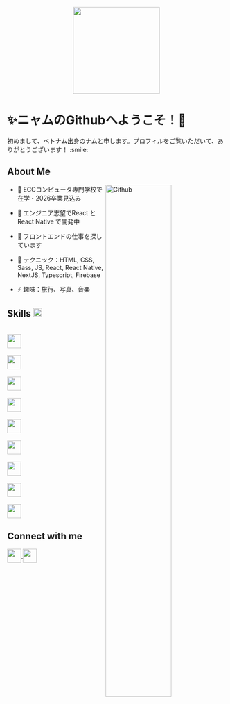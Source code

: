 <p align="center">
    <img width="200" src="https://avatars.githubusercontent.com/u/164922894?v=4">
</p>

<h1>✨ニャムのGithubへようこそ！🍓</h1>

<div size='20px'>初めまして、ベトナム出身のナムと申します。プロフィルをご覧いただいて、ありがとうございます！ :smile: 
</div>

<h2>About Me</h2>

<img width="55%" align="right" alt="Github" src="https://raw.githubusercontent.com/onimur/.github/master/.resources/git-header.svg" />

- 🔭 ECCコンピュータ専門学校で在学・2026卒業見込み
  
- 🌱 エンジニア志望でReact とReact Native で開発中
  
- 👯 フロントエンドの仕事を探しています
  
- 💬 テクニック：HTML, CSS, Sass, JS, React, React Native, NextJS, Typescript, Firebase
  
- ⚡ 趣味：旅行、写真、音楽

<h2> Skills <img src = "https://media2.giphy.com/media/QssGEmpkyEOhBCb7e1/giphy.gif?cid=ecf05e47a0n3gi1bfqntqmob8g9aid1oyj2wr3ds3mg700bl&rid=giphy.gif" width="20px"> </h2>

<br><img width ='32px' src ='https://raw.githubusercontent.com/rahulbanerjee26/githubAboutMeGenerator/main/icons/html.svg'></br>
<br><img width ='32px' src ='https://raw.githubusercontent.com/rahulbanerjee26/githubAboutMeGenerator/main/icons/css.svg'></br>
<br><img width ='32px' src ='https://raw.githubusercontent.com/rahulbanerjee26/githubAboutMeGenerator/main/icons/sass.svg'></br>
<br><img width ='32px' src ='https://raw.githubusercontent.com/rahulbanerjee26/githubAboutMeGenerator/main/icons/javascript.svg'></br>
<br><img width ='32px' src ='https://raw.githubusercontent.com/rahulbanerjee26/githubAboutMeGenerator/main/icons/reactjs.svg'></br>
<br><img width ='32px' src ='https://raw.githubusercontent.com/rahulbanerjee26/githubAboutMeGenerator/main/icons/nextjs.svg'></br>
<br><img width ='32px' src ='https://raw.githubusercontent.com/rahulbanerjee26/githubAboutMeGenerator/main/icons/git.svg'></br>
<br><img width ='32px' src ='https://raw.githubusercontent.com/rahulbanerjee26/githubAboutMeGenerator/main/icons/figma.svg'></br>
<br><img width ='32px' src ='https://raw.githubusercontent.com/rahulbanerjee26/githubAboutMeGenerator/main/icons/firebase.svg'></br>

<h2>Connect with me</h2>
<a href = 'https://www.instagram.com/namdang_0219'> 
    <img width = '32px' align= 'center' src="https://upload.wikimedia.org/wikipedia/commons/thumb/e/e7/Instagram_logo_2016.svg/132px-Instagram_logo_2016.svg.png?20210403190622"/>
</a> 
<a href = 'https://github.com/namdang0219'> 
    <img width = '32px' align= 'center' src="https://upload.wikimedia.org/wikipedia/commons/9/91/Octicons-mark-github.svg"/>
</a> 

